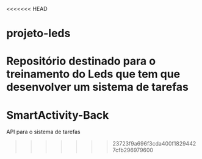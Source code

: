 <<<<<<< HEAD
# projeto-leds
Repositório destinado para o treinamento do Leds que tem que desenvolver um sistema de tarefas
=======
# SmartActivity-Back
API para o sistema de tarefas
>>>>>>> 23723f9a696f3cda400f18294427cfb296979600
